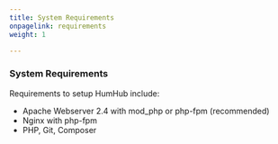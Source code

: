```yaml
---
title: System Requirements
onpagelink: requirements
weight: 1

---
```


### **System Requirements**

Requirements to setup HumHub include:

- Apache Webserver 2.4 with mod_php or php-fpm (recommended)
- Nginx with php-fpm
- PHP, Git, Composer
 
